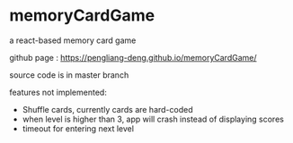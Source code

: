# memoryCardGame
a react-based memory card game

github page : https://pengliang-deng.github.io/memoryCardGame/

source code is in master branch

features not implemented:
- Shuffle cards, currently cards are hard-coded
- when level is higher than 3, app will crash instead of displaying scores
- timeout for entering next level
